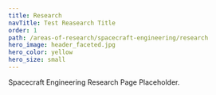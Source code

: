 ```yaml
---
title: Research
navTitle: Test Reasearch Title
order: 1
path: /areas-of-research/spacecraft-engineering/research
hero_image: header_faceted.jpg
hero_color: yellow
hero_size: small
---
```

Spacecraft Engineering Research Page Placeholder.
